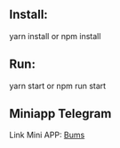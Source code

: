 ## Install:
yarn install or npm install

## Run:
yarn start or npm run start

## Miniapp Telegram
Link Mini APP: [Bums](https://t.me/bums/app?startapp=ref_7XQgZAGL)
